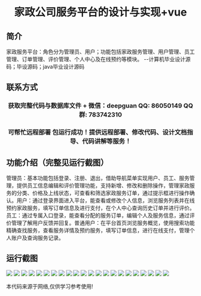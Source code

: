<p><h1 align="center">家政公司服务平台的设计与实现+vue</h1></p>

## 简介
家政服务平台：角色分为管理员、用户；功能包括家政服务管理、用户管理、员工管理、订单管理、评价管理、个人中心及在线预约等模块。    --计算机毕业设计源码；毕设源码；java毕业设计源码


## 联系方式
<p><h3 align="center">获取完整代码与数据库文件 + 微信：deepguan QQ: 86050149 QQ群: 783742310</h3></p>
<p><h3 align="center">可帮忙远程部署 包运行成功！提供远程部署、修改代码、设计文档指导、代码讲解等服务！</h3></p>

## 功能介绍（完整见运行截图）
管理员：基本功能包括登录、注册、退出，借助导航菜单实现用户、员工、服务管理，提供员工信息编辑和评价管理功能，支持新增、修改和删除操作，管理家政服务的分类、价格及上线状态，可查看和筛选家政服务订单，通过提示框进行操作确认。用户：通过登录界面进入平台，能查看或修改个人信息，浏览服务列表并在线预约家政服务，填写订单信息及进行支付，在个人中心查询历史订单并进行评价。员工：通过专属入口登录，能查看分配的服务订单，编辑个人及服务信息，通过评价管理了解用户反馈并回复。普通用户：在平台首页浏览服务概览，使用搜索功能精确查找服务，查看服务详情及预约服务，填写订单信息，进行在线支付，管理个人账户及查询服务记录。


## 运行截图
![](https://bs-1329754181.cos.ap-shanghai.myqcloud.com/ssm/JiaZhengGongSiFuWuPingTai/img/001.jpg)
![](https://bs-1329754181.cos.ap-shanghai.myqcloud.com/ssm/JiaZhengGongSiFuWuPingTai/img/002.jpg)
![](https://bs-1329754181.cos.ap-shanghai.myqcloud.com/ssm/JiaZhengGongSiFuWuPingTai/img/003.jpg)
![](https://bs-1329754181.cos.ap-shanghai.myqcloud.com/ssm/JiaZhengGongSiFuWuPingTai/img/004.jpg)
![](https://bs-1329754181.cos.ap-shanghai.myqcloud.com/ssm/JiaZhengGongSiFuWuPingTai/img/005.jpg)
![](https://bs-1329754181.cos.ap-shanghai.myqcloud.com/ssm/JiaZhengGongSiFuWuPingTai/img/006.jpg)
![](https://bs-1329754181.cos.ap-shanghai.myqcloud.com/ssm/JiaZhengGongSiFuWuPingTai/img/007.jpg)
![](https://bs-1329754181.cos.ap-shanghai.myqcloud.com/ssm/JiaZhengGongSiFuWuPingTai/img/008.jpg)
![](https://bs-1329754181.cos.ap-shanghai.myqcloud.com/ssm/JiaZhengGongSiFuWuPingTai/img/009.jpg)
![](https://bs-1329754181.cos.ap-shanghai.myqcloud.com/ssm/JiaZhengGongSiFuWuPingTai/img/010.jpg)
![](https://bs-1329754181.cos.ap-shanghai.myqcloud.com/ssm/JiaZhengGongSiFuWuPingTai/img/011.jpg)
![](https://bs-1329754181.cos.ap-shanghai.myqcloud.com/ssm/JiaZhengGongSiFuWuPingTai/img/012.jpg)
![](https://bs-1329754181.cos.ap-shanghai.myqcloud.com/ssm/JiaZhengGongSiFuWuPingTai/img/013.jpg)
![](https://bs-1329754181.cos.ap-shanghai.myqcloud.com/ssm/JiaZhengGongSiFuWuPingTai/img/014.jpg)
![](https://bs-1329754181.cos.ap-shanghai.myqcloud.com/ssm/JiaZhengGongSiFuWuPingTai/img/015.jpg)
![](https://bs-1329754181.cos.ap-shanghai.myqcloud.com/ssm/JiaZhengGongSiFuWuPingTai/img/016.jpg)
![](https://bs-1329754181.cos.ap-shanghai.myqcloud.com/ssm/JiaZhengGongSiFuWuPingTai/img/017.jpg)
![](https://bs-1329754181.cos.ap-shanghai.myqcloud.com/ssm/JiaZhengGongSiFuWuPingTai/img/018.jpg)
![](https://bs-1329754181.cos.ap-shanghai.myqcloud.com/ssm/JiaZhengGongSiFuWuPingTai/img/019.jpg)
![](https://bs-1329754181.cos.ap-shanghai.myqcloud.com/ssm/JiaZhengGongSiFuWuPingTai/img/020.jpg)
![](https://bs-1329754181.cos.ap-shanghai.myqcloud.com/ssm/JiaZhengGongSiFuWuPingTai/img/021.jpg)
![](https://bs-1329754181.cos.ap-shanghai.myqcloud.com/ssm/JiaZhengGongSiFuWuPingTai/img/022.jpg)

<p>本代码来源于网络,仅供学习参考使用!</p>
